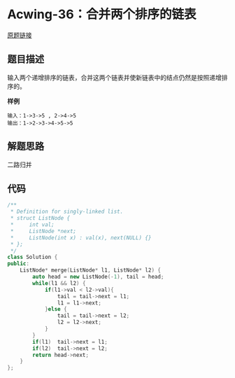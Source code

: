# Acwing-36：合并两个排序的链表

[原题链接](https://www.acwing.com/problem/content/34/)

## 题目描述

输入两个递增排序的链表，合并这两个链表并使新链表中的结点仍然是按照递增排序的。

**样例**

```
输入：1->3->5 , 2->4->5
输出：1->2->3->4->5->5
```



## 解题思路

二路归并



## 代码

```c++
/**
 * Definition for singly-linked list.
 * struct ListNode {
 *     int val;
 *     ListNode *next;
 *     ListNode(int x) : val(x), next(NULL) {}
 * };
 */
class Solution {
public:
    ListNode* merge(ListNode* l1, ListNode* l2) {
        auto head = new ListNode(-1), tail = head;
        while(l1 && l2) {
            if(l1->val < l2->val){
                tail = tail->next = l1;
                l1 = l1->next;
            }else {
                tail = tail->next = l2;
                l2 = l2->next;
            }
        }
        if(l1)  tail->next = l1;
        if(l2)  tail->next = l2;
        return head->next;
    }
};
```

